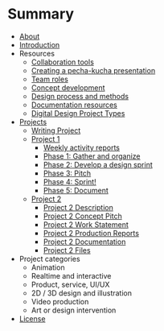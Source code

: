 # Summary

* [About](README.md)
* [Introduction](introduction.md)
* Resources
  * [Collaboration tools](collaboration-tools.md)
  * [Creating a pecha-kucha presentation](creating-a-pecha-kucha-style-pitch.md)
  * [Team roles](team-roles.md)
  * [Concept development](concept-development.md)
  * [Design process and methods](design-process-and-methods.md)
  * [Documentation resources](documentation-resources.md)
  * [Digital Design Project Types](digital-design-project-types.md)
* [Projects](projects.md)
  * [Writing Project](writing-project.md)
  * [Project 1](project-1.md)
    * [Weekly activity reports](project-1/weekly-activity-reports.md)
    * [Phase 1: Gather and organize](project-1/phase-1-gather-and-organize.md)
    * [Phase 2: Develop a design sprint](project-1/phase-2-develop-a-design-sprint.md)
    * [Phase 3: Pitch](project-1/phase-3-pitch.md)
    * [Phase 4: Sprint!](project-1/phase-4-design-sprint.md)
    * [Phase 5: Document](project-1/phase-5.md)
  * [Project 2](individual-design-project.md)
    * [Project 2 Description](design-project-2/project-description.md)
    * [Project 2 Concept Pitch](design-project-2/project-2-concept-pitch.md)
    * [Project 2 Work Statement](design-project-2/project-2-work-statement.md)
    * [Project 2 Production Reports](design-project-2/project-2-production-reports.md)
    * [Project 2 Documentation](design-project-2/project-2-documentation.md)
    * [Project 2 Files](design-project-2/project-2-files.md)
* Project categories
  * Animation
  * Realtime and interactive
  * Product, service, UI/UX
  * 2D / 3D design and illustration
  * Video production
  * Art or design intervention
* [License](license.md)

